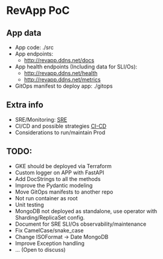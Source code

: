 # RevApp PoC

## App data

- App code: ./src
- App endpoints:
  - http://revapp.ddns.net/docs
- App health endpoints (Including data for SLI/Os):
  - http://revapp.ddns.net/health
  - http://revapp.ddns.net/metrics
- GitOps manifest to deploy app: ./gitops

## Extra info

- SRE/Monitoring: [SRE](./docs/SRE.md)
- CI/CD and possible strategies [CI-CD](./docs/CI-CD.md)
- Considerations to run/maintain Prod

## TODO:

- GKE should be deployed via Terraform
- Custom logger on APP with FastAPI
- Add DocStrings to all the methods
- Improve the Pydantic modeling
- Move GitOps manifests to another repo
- Not run container as root
- Unit testing
- MongoDB not deployed as standalone, use operator with Sharding/ReplicaSet config.
- Document for SRE SLI/Os observability/maintenance
- Fix CamelCase/snake_case
- Change ISOFormat -> Date MongoDB
- Improve Exception handling
- ... (Open to discuss)


